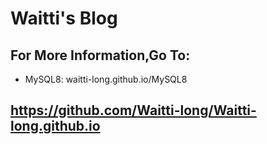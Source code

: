 # Waitti's Blog

## For More Information,Go To:

* MySQL8: <a>waitti-long.github.io/MySQL8</a>

##  <a>https://github.com/Waitti-long/Waitti-long.github.io</a>

